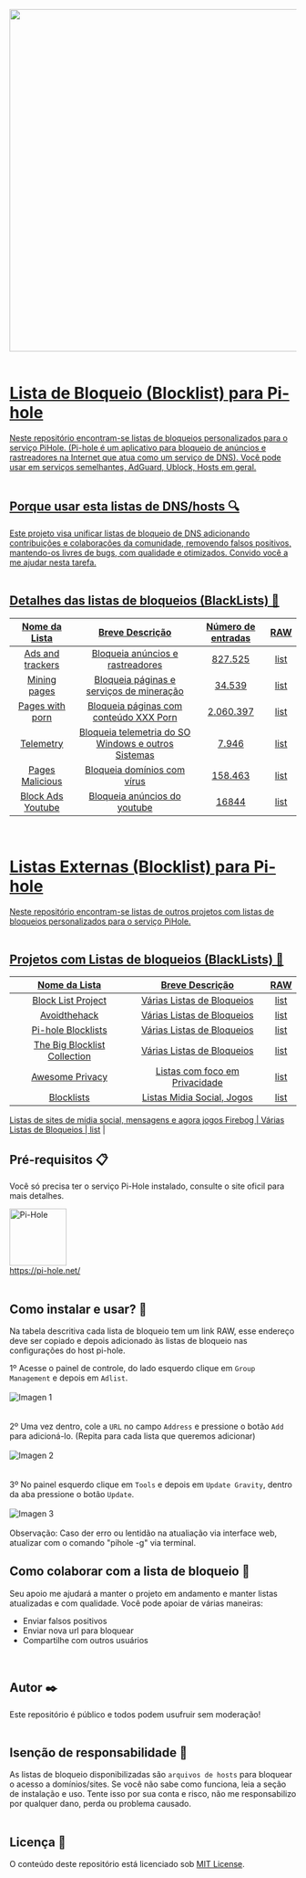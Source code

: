 <a href="https://pi-hole.net/"><img src="https://github.com/zangadoprojets/pi-hole-block-list/blob/main/readme_imagens/PiHoleb.png" width="600px" /><br/><br/>

# Lista de Bloqueio (Blocklist) para Pi-hole 
Neste repositório encontram-se listas de bloqueios personalizados para o serviço PiHole. (Pi-hole é um aplicativo para bloqueio de anúncios e rastreadores na Internet que atua como um serviço de DNS). Você pode usar em serviços semelhantes, AdGuard, Ublock, Hosts em geral.
<br/><br/>
## Porque usar esta listas de DNS/hosts 🔍
Este projeto visa unificar listas de bloqueio de DNS adicionando contribuições e colaborações da comunidade, removendo falsos positivos, mantendo-os livres de bugs, com qualidade e  otimizados. Convido você a me ajudar nesta tarefa.
<br/><br/>
## Detalhes das listas de bloqueios (BlackLists) 📖
|Nome da Lista|Breve Descrição|Número de entradas|RAW|
|:-:|:-:|:--:|:--:|
Ads and trackers | Bloqueia anúncios e rastreadores | 827.525 | [list](https://github.com/zangadoprojets/pi-hole-block-list/raw/main/Adsandtrackers.txt) | 
Mining pages | Bloqueia páginas e serviços de mineração| 34.539 | [list](https://github.com/zangadoprojets/pi-hole-block-list/raw/main/Miningpages.txt) | 
Pages with porn | Bloqueia páginas com conteúdo XXX Porn | 2.060.397 | [list](https://github.com/zangadoprojets/pi-hole-block-list/raw/main/Pornpages.txt) | 
Telemetry | Bloqueia telemetria do SO Windows e outros Sistemas | 7.946 | [list](https://github.com/zangadoprojets/pi-hole-block-list/raw/main/Telemetry.txt) |
Pages Malicious  | Bloqueia domínios com vírus | 158.463 | [list](https://github.com/zangadoprojets/pi-hole-block-list/raw/main/Malicious.txt) |
Block Ads Youtube | Bloqueia anúncios do youtube | 16844 | [list](https://raw.githubusercontent.com/kboghdady/youTube_ads_4_pi-hole/master/youtubelist.txt) |
<br/>  

# Listas Externas (Blocklist) para Pi-hole 
Neste repositório encontram-se listas de outros projetos com listas de bloqueios personalizados para o serviço PiHole.
<br/><br/>
## Projetos com Listas de bloqueios (BlackLists) 📖
|Nome da Lista|Breve Descrição|RAW|
|:-:|:-:|:--:
Block List Project | Várias Listas de Bloqueios | [list](https://github.com/blocklistproject/Lists) | 
Avoidthehack | Várias Listas de Bloqueios| [list](https://avoidthehack.com/best-pihole-blocklists) | 
Pi-hole Blocklists | Várias Listas de Bloqueios | [list](https://github.com/topics/pihole-blocklists) | 
The Big Blocklist Collection | Várias Listas de Bloqueios | [list](https://github.com/sefinek24/PiHole-Blocklist-Collection)|
Awesome Privacy | Listas com foco em Privacidade | [list](https://github.com/pluja/awesome-privacy) |
Blocklists | Listas Midia Social, Jogos | [list](https://github.com/nickoppen/pihole-blocklists) |
Listas de sites de mídia social, mensagens e agora jogos 
Firebog | Várias Listas de Bloqueios | [list](https://firebog.net/) |
<br/>  


## Pré-requisitos 📋
Você só precisa ter o serviço Pi-Hole instalado, consulte o site oficil para mais detalhes.

<a href="https://pi-hole.net/"><img src="https://github.com/zangadoprojets/pi-hole-block-list/blob/main/readme_imagens/pi-hole.png" alt="Pi-Hole" width="100px" /><br/>
https://pi-hole.net/
<br/><br/>

## Como instalar e usar? 🔧
Na tabela descritiva cada lista de bloqueio tem um link RAW, esse endereço deve ser copiado e depois adicionado às listas de bloqueio nas configurações do host pi-hole.<br/>

1º Acesse o painel de controle, do lado esquerdo clique em `Group Management` e depois em `Adlist`.<br/><br/>
![Imagen 1](https://github.com/zangadoprojets/pi-hole-block-list/blob/main/readme_imagens/group_management.png)<br/><br/><br/>
2º	Uma vez dentro, cole a `URL` no campo `Address` e pressione o botão `Add` para adicioná-lo. (Repita para cada lista que queremos adicionar)<br/><br/>
![Imagen 2](https://github.com/zangadoprojets/pi-hole-block-list/blob/main/readme_imagens/address_add.png)<br/><br/><br/>
3º	No painel esquerdo clique em `Tools` e depois em `Update Gravity`, dentro da aba pressione o botão `Update`.<br/><br/>
![Imagen 3](https://github.com/zangadoprojets/pi-hole-block-list/blob/main/readme_imagens/tools_update_gravity_update.png)<br/><br/>
Observação: Caso der erro ou lentidão na atualiação via interface web, atualizar com o comando "pihole -g" via terminal.

## Como colaborar com a lista de bloqueio 🙋
Seu apoio me ajudará a manter o projeto em andamento e manter listas atualizadas e com qualidade. Você pode apoiar de várias maneiras:
- Enviar falsos positivos
- Enviar nova url para bloquear
- Compartilhe com outros usuários
<br/>

## Autor ✒️
Este repositório é público e todos podem usufruir sem moderação!
<br/><br/>

## Isenção de responsabilidade 🚨
As listas de bloqueio disponibilizadas são `arquivos de hosts` para bloquear o acesso a domínios/sites. Se você não sabe como funciona, leia a seção de instalação e uso. Tente isso por sua conta e risco, não me responsabilizo por qualquer dano, perda ou problema causado.
<br/><br/>

## Licença 📄
O conteúdo deste repositório está licenciado sob [MIT License](https://github.com/zangadoprojets/pi-hole-blocklist/blob/main/LICENSE). 
<br/><br/>
